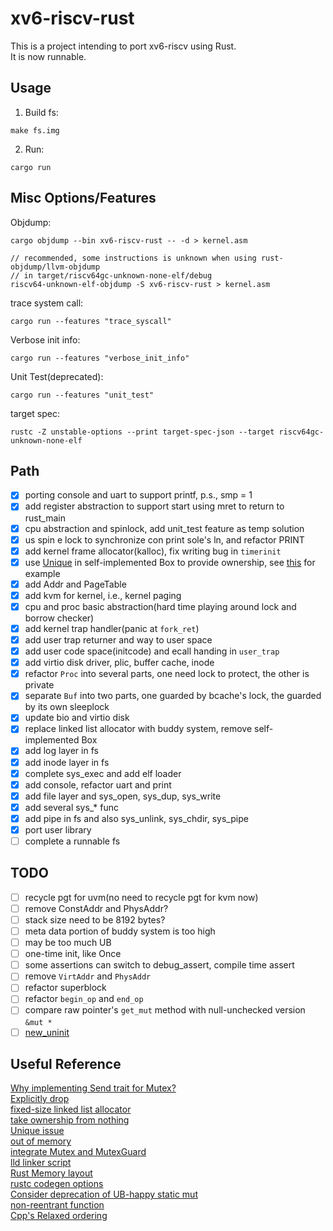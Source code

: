 # xv6-riscv-rust
This is a project intending to port xv6-riscv using Rust.  
It is now runnable.

## Usage
1. Build fs:
```
make fs.img
```
2. Run:
```
cargo run
```

## Misc Options/Features
Objdump:
```
cargo objdump --bin xv6-riscv-rust -- -d > kernel.asm

// recommended, some instructions is unknown when using rust-objdump/llvm-objdump
// in target/riscv64gc-unknown-none-elf/debug
riscv64-unknown-elf-objdump -S xv6-riscv-rust > kernel.asm
```
trace system call:
```
cargo run --features "trace_syscall"
```
Verbose init info:
```
cargo run --features "verbose_init_info"
```
Unit Test(deprecated):
```
cargo run --features "unit_test"
```
target spec:
```
rustc -Z unstable-options --print target-spec-json --target riscv64gc-unknown-none-elf
```

## Path
- [x] porting console and uart to support printf, p.s., smp = 1
- [x] add register abstraction to support start using mret to return to rust_main
- [x] cpu abstraction and spinlock, add unit_test feature as temp solution
- [x] us spin e lock to synchronize con print sole's ln, and refactor PRINT
- [x] add kernel frame allocator(kalloc), fix writing bug in `timerinit`
- [x] use [Unique](https://doc.rust-lang.org/1.26.2/std/ptr/struct.Unique.html) in self-implemented Box to provide ownership, see [this](https://doc.rust-lang.org/nomicon/vec-layout.html) for example
- [x] add Addr and PageTable
- [x] add kvm for kernel, i.e., kernel paging
- [x] cpu and proc basic abstraction(hard time playing around lock and borrow checker)
- [x] add kernel trap handler(panic at `fork_ret`)
- [x] add user trap returner and way to user space
- [x] add user code space(initcode) and ecall handing in `user_trap`
- [x] add virtio disk driver, plic, buffer cache, inode
- [x] refactor `Proc` into several parts, one need lock to protect, the other is private
- [x] separate `Buf` into two parts, one guarded by bcache's lock, the guarded by its own sleeplock
- [x] update bio and virtio disk
- [x] replace linked list allocator with buddy system, remove self-implemented Box
- [x] add log layer in fs
- [x] add inode layer in fs
- [x] complete sys_exec and add elf loader
- [x] add console, refactor uart and print
- [x] add file layer and sys_open, sys_dup, sys_write
- [x] add several sys_* func
- [x] add pipe in fs and also sys_unlink, sys_chdir, sys_pipe
- [x] port user library
- [ ] complete a runnable fs

## TODO
- [ ] recycle pgt for uvm(no need to recycle pgt for kvm now)
- [ ] remove ConstAddr and PhysAddr?
- [ ] stack size need to be 8192 bytes?
- [ ] meta data portion of buddy system is too high
- [ ] may be too much UB
- [ ] one-time init, like Once
- [ ] some assertions can switch to debug_assert, compile time assert
- [ ] remove `VirtAddr` and `PhysAddr`
- [ ] refactor superblock
- [ ] refactor `begin_op` and `end_op`
- [ ] compare raw pointer's `get_mut` method with null-unchecked version `&mut *`
- [ ] [new_uninit](https://github.com/rust-lang/rust/issues/63291)

## Useful Reference
[Why implementing Send trait for Mutex?](https://users.rust-lang.org/t/why-we-implement-send-trait-for-mutex/39065)  
[Explicitly drop](https://users.rust-lang.org/t/is-this-piece-of-codes-in-good-style/39095)  
[fixed-size linked list allocator](https://users.rust-lang.org/t/how-to-implement-a-single-linked-list-in-os-bare-metal/39223)  
[take ownership from nothing](https://stackoverflow.com/questions/57225328/how-to-take-ownership-of-a-c-pointer-in-rust-and-drop-it-appropriately)  
[Unique issue](https://www.reddit.com/r/rust/comments/bcb0dh/replacement_for_stdptrunique_and_stdptrshared/)  
[out of memory](https://www.reddit.com/r/rust/comments/279k7i/whats_rusts_mechanism_for_recovering_from_say/)  
[integrate Mutex and MutexGuard](https://users.rust-lang.org/t/integrate-mutex-and-mutexguard-into-a-struct/43735)  
[lld linker script](https://sourceware.org/binutils/docs/ld/Scripts.html)  
[Rust Memory layout](https://docs.rust-embedded.org/embedonomicon/memory-layout.html)  
[rustc codegen options](https://doc.rust-lang.org/rustc/codegen-options/index.html)  
[Consider deprecation of UB-happy static mut](https://github.com/rust-lang/rust/issues/53639)  
[non-reentrant function](https://doc.bccnsoft.com/docs/rust-1.36.0-docs-html/embedded-book/start/exceptions.html)  
[Cpp's Relaxed ordering](https://en.cppreference.com/w/cpp/atomic/memory_order#Relaxed_ordering)  
